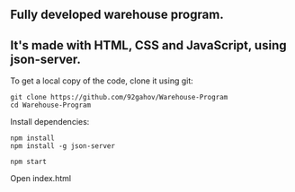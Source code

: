 ## Fully developed warehouse program.
## It's made with HTML, CSS and JavaScript, using json-server.

To get a local copy of the code, clone it using git:

```
git clone https://github.com/92gahov/Warehouse-Program
cd Warehouse-Program
```

Install dependencies:

```
npm install
npm install -g json-server
```

```
npm start
```

Open index.html